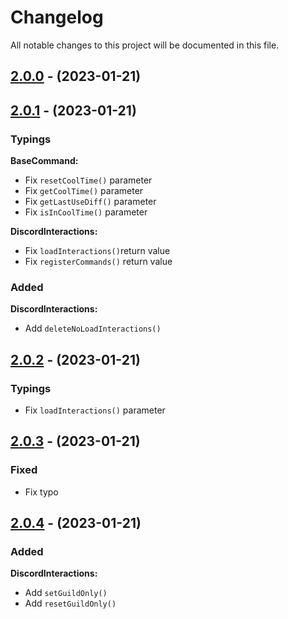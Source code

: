 # Changelog

All notable changes to this project will be documented in this file.

## [2.0.0](https://github.com/akki0256/discord-interaction/compare/v1.0.1...v2.0.0) - (2023-01-21)

## [2.0.1](https://github.com/akki0256/discord-interaction/compare/v2.0.0...v2.0.1) - (2023-01-21)

### Typings

**BaseCommand:**
 - Fix `resetCoolTime()` parameter
 - Fix `getCoolTime()` parameter
 - Fix `getLastUseDiff()` parameter
 - Fix `isInCoolTime()` parameter

**DiscordInteractions:**
 - Fix `loadInteractions()`return value
 - Fix `registerCommands()` return value

### Added
**DiscordInteractions:**
 - Add `deleteNoLoadInteractions()`

## [2.0.2](https://github.com/akki0256/discord-interaction/compare/v2.0.1...v2.0.2) - (2023-01-21)

### Typings
 - Fix `loadInteractions()` parameter

 ## [2.0.3](https://github.com/akki0256/discord-interaction/compare/v2.0.2...v2.0.3) - (2023-01-21)
 
### Fixed
 - Fix typo

 ## [2.0.4](https://github.com/akki0256/discord-interaction/compare/v2.0.3...v2.0.4) - (2023-01-21)

### Added
**DiscordInteractions:**
 - Add `setGuildOnly()`
 - Add `resetGuildOnly()`